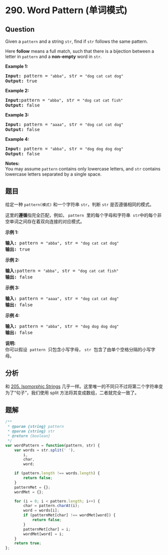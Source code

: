 # 290. Word Pattern (单词模式)

## Question

Given a `pattern` and a string `str`, find if `str` follows the same pattern.

Here **follow** means a full match, such that there is a bijection between a letter in `pattern` and a **non-empty** word in `str`.

**Example 1:**

<pre><strong>Input:</strong> pattern = <code>"abba"</code>, str = <code>"dog cat cat dog"</code>
<strong>Output:</strong> true</pre>

**Example 2:**

<pre><strong>Input:</strong>pattern = <code>"abba"</code>, str = <code>"dog cat cat fish"</code>
<strong>Output:</strong> false</pre>

**Example 3:**

<pre><strong>Input:</strong> pattern = <code>"aaaa"</code>, str = <code>"dog cat cat dog"</code>
<strong>Output:</strong> false</pre>

**Example 4:**

<pre><strong>Input:</strong> pattern = <code>"abba"</code>, str = <code>"dog dog dog dog"</code>
<strong>Output:</strong> false</pre>

**Notes:**  
You may assume `pattern` contains only lowercase letters, and `str` contains lowercase letters separated by a single space.

## 题目

给定一种 `pattern(模式)` 和一个字符串 `str`，判断 `str` 是否遵循相同的模式。

这里的**遵循**指完全匹配，例如， `pattern`  里的每个字母和字符串  `str`中的每个非空单词之间存在着双向连接的对应模式。

**示例 1:**

<pre><strong>输入:</strong> pattern = <code>"abba"</code>, str = <code>"dog cat cat dog"</code>
<strong>输出:</strong> true</pre>

**示例 2:**

<pre><strong>输入:</strong>pattern = <code>"abba"</code>, str = <code>"dog cat cat fish"</code>
<strong>输出:</strong> false</pre>

**示例 3:**

<pre><strong>输入:</strong> pattern = <code>"aaaa"</code>, str = <code>"dog cat cat dog"</code>
<strong>输出:</strong> false</pre>

**示例 4:**

<pre><strong>输入:</strong> pattern = <code>"abba"</code>, str = <code>"dog dog dog dog"</code>
<strong>输出:</strong> false</pre>

**说明:**  
你可以假设  `pattern`  只包含小写字母， `str`  包含了由单个空格分隔的小写字母。

## 分析

和 [205. Isomorphic Strings](./205.%20Isomorphic%20Strings.md) 几乎一样。这里唯一的不同只不过将第二个字符串变为了“句子”，我们使用 split 方法将其变成数组，二者就完全一致了。

## 题解

```javascript
/**
 * @param {string} pattern
 * @param {string} str
 * @return {boolean}
 */
var wordPattern = function(pattern, str) {
    var words = str.split(' '),
        i,
        char,
        word;

    if (pattern.length !== words.length) {
        return false;
    }
    patternMet = {};
    wordMet = {};

    for (i = 0; i < pattern.length; i++) {
        char = pattern.charAt(i);
        word = words[i];
        if (patternMet[char] !== wordMet[word]) {
            return false;
        }
        patternMet[char] = i;
        wordMet[word] = i;
    }
    return true;
};
```

